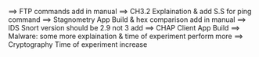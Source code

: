 ==> FTP commands add in manual
==> CH3.2 Explaination & add S.S for ping command
==> Stagnometry App Build & hex comparison add in manual
==> IDS Snort version should be 2.9 not 3 add
==> CHAP Client App Build
==> Malware: some more explaination & time of experiment perform more
==> Cryptography Time of experiment increase